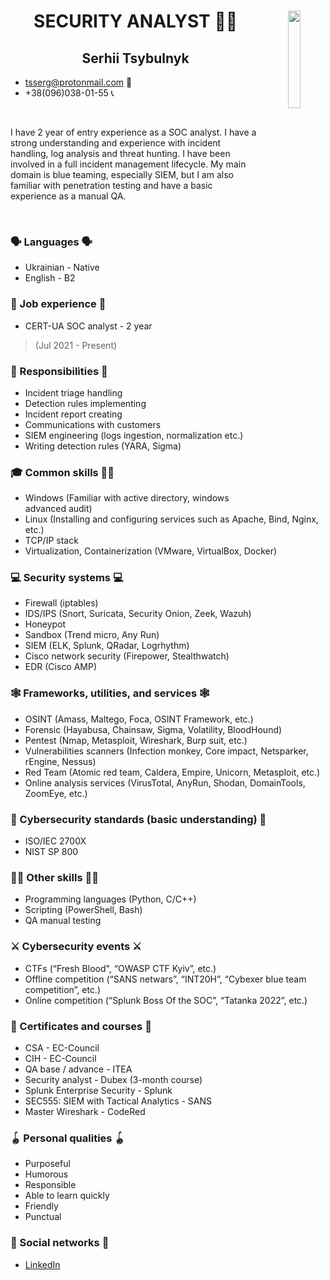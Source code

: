 <h1 align="center">
SECURITY ANALYST 👨‍💻
<img align="right" width="20%" height="20%" src="2.jpg">
</h1>

<h2 align="center">Serhii Tsybulnyk</h2> 



- tsserg@protonmail.com 📧
- +38(096)038-01-55 📞

<br />

I have 2 year of entry experience as a SOC analyst. I have a strong understanding and experience with incident handling, log analysis and threat hunting. I have been involved in a full incident management lifecycle. My main domain is blue teaming, especially SIEM, but I am also familiar with penetration testing and have a basic experience as a manual QA.

<br />

### 🗣️ Languages 🗣️

* Ukrainian - Native
* English  - B2

### 🏢 Job experience 🏢

* CERT-UA SOC analyst - 2 year
> (Jul 2021 - Present)

### 🚨 Responsibilities 🚨

* Incident triage handling
* Detection rules implementing
* Incident report creating
* Communications with customers
* SIEM engineering (logs ingestion, normalization etc.)
* Writing detection rules (YARA, Sigma)

### 🎓 Common skills 👨‍🎓

* Windows (Familiar with active directory, windows advanced audit)
* Linux (Installing and configuring services such as Apache, Bind, Nginx, etc.)
* TCP/IP stack
* Virtualization, Containerization (VMware, VirtualBox, Docker) 

### 💻 Security systems 💻

* Firewall (iptables)
* IDS/IPS (Snort, Suricata, Security Onion, Zeek, Wazuh)
* Honeypot
* Sandbox (Trend micro, Any Run)
* SIEM (ELK, Splunk, QRadar, Logrhythm)
* Cisco network security (Firepower, Stealthwatch)
* EDR (Cisco AMP)

### 🕸️ Frameworks, utilities, and services 🕸️

* OSINT (Amass, Maltego, Foca, OSINT Framework, etc.)
* Forensic (Hayabusa, Chainsaw, Sigma, Volatility, BloodHound)
* Pentest (Nmap, Metasploit, Wireshark, Burp suit, etc.)
* Vulnerabilities scanners (Infection monkey, Core impact, Netsparker, rEngine, Nessus)
* Red Team (Atomic red team, Caldera, Empire, Unicorn, Metasploit, etc.)
* Online analysis services (VirusTotal, AnyRun, Shodan, DomainTools, ZoomEye, etc.)

### 📖 Cybersecurity standards (basic understanding) 📖

* ISO/IEC 2700X
* NIST SP 800

### 🧘‍♂️ Other skills 🧘‍♂️

* Programming languages (Python, C/C++)
* Scripting (PowerShell, Bash)
* QA manual testing

### ⚔️ Cybersecurity events ⚔️

* CTFs (“Fresh Blood", “OWASP CTF Kyiv”, etc.)
* Offline competition (“SANS netwars”, “INT20H”, “Cybexer blue team competition”, etc.)
* Online competition (“Splunk Boss Of the SOC”, “Tatanka 2022”, etc.)

### 🌠 Certificates and courses 🌠

* CSA - EC-Council
* CIH - EC-Council
* QA base / advance - ITEA
* Security analyst - Dubex (3-month course)
* Splunk Enterprise Security - Splunk
* SEC555: SIEM with Tactical Analytics - SANS
* Master Wireshark - CodeRed

### 🪀 Personal qualities 🪀

* Purposeful 
* Humorous 
* Responsible
* Able to learn quickly
* Friendly
* Punctual

### 🔗 Social networks 🔗

* <a href="https://www.linkedin.com/in/serhii-tsybulnyk-b33667195/">LinkedIn</a>
